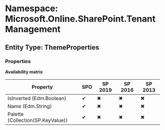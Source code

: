 # Namespace: Microsoft.Online.SharePoint.TenantManagement
## Entity Type: ThemeProperties

### Properties

**Availability matrix**

Property | SPO | SP 2019 | SP 2016 | SP 2013
----------|-----|---------|---------|--------
IsInverted (Edm.Boolean) | ✔ | ✖ | ✖ | ✖
Name (Edm.String) | ✔ | ✖ | ✖ | ✖
Palette (Collection(SP.KeyValue)) | ✔ | ✖ | ✖ | ✖


